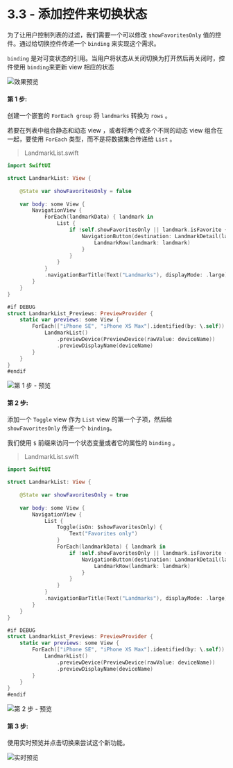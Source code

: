 # 3.3 - 添加控件来切换状态

为了让用户控制列表的过滤，我们需要一个可以修改 `showFavoritesOnly` 值的控件。通过给切换控件传递一个 `binding` 来实现这个需求。

`binding` 是对可变状态的引用。当用户将状态从关闭切换为打开然后再关闭时，控件使用 `binding`来更新 view 相应的状态

![&#x6548;&#x679C;&#x9884;&#x89C8;](../../../.gitbook/assets/image%20%2843%29.png)

#### 第 1 步:

创建一个嵌套的 `ForEach group` 将 `landmarks` 转换为 `rows` 。

若要在列表中组合静态和动态 view ，或者将两个或多个不同的动态 view 组合在一起，要使用 `ForEach` 类型，而不是将数据集合传递给 `List` 。

> LandmarkList.swift

```swift
import SwiftUI

struct LandmarkList: View {
    
    @State var showFavoritesOnly = false
    
    var body: some View {
        NavigationView {
            ForEach(landmarkData) { landmark in
                List {
                    if !self.showFavoritesOnly || landmark.isFavorite {
                        NavigationButton(destination: LandmarkDetail(landmark: landmark)) {
                            LandmarkRow(landmark: landmark)
                        }
                    }
                }
            }
            .navigationBarTitle(Text("Landmarks"), displayMode: .large)
        }
    }
}

#if DEBUG
struct LandmarkList_Previews: PreviewProvider {
    static var previews: some View {
        ForEach(["iPhone SE", "iPhone XS Max"].identified(by: \.self)) { deviceName in
            LandmarkList()
                .previewDevice(PreviewDevice(rawValue: deviceName))
                .previewDisplayName(deviceName)
        }
    }
}
#endif
```

![&#x7B2C; 1 &#x6B65; - &#x9884;&#x89C8;](../../../.gitbook/assets/image%20%2829%29.png)

#### 第 2 步:

添加一个 `Toggle` view 作为 `List` view 的第一个子项，然后给 `showFavoritesOnly` 传递一个 `binding`。

我们使用 `$` 前缀来访问一个状态变量或者它的属性的 `binding` 。

> LandmarkList.swift

```swift
import SwiftUI

struct LandmarkList: View {
    
    @State var showFavoritesOnly = true
    
    var body: some View {
        NavigationView {
            List {
                Toggle(isOn: $showFavoritesOnly) {
                    Text("Favorites only")
                }
                ForEach(landmarkData) { landmark in
                    if !self.showFavoritesOnly || landmark.isFavorite {
                        NavigationButton(destination: LandmarkDetail(landmark: landmark)) {
                            LandmarkRow(landmark: landmark)
                        }
                    }
                }
            }
            .navigationBarTitle(Text("Landmarks"), displayMode: .large)
        }
    }
}

#if DEBUG
struct LandmarkList_Previews: PreviewProvider {
    static var previews: some View {
        ForEach(["iPhone SE", "iPhone XS Max"].identified(by: \.self)) { deviceName in
            LandmarkList()
                .previewDevice(PreviewDevice(rawValue: deviceName))
                .previewDisplayName(deviceName)
        }
    }
}
#endif
```

![&#x7B2C; 2 &#x6B65; - &#x9884;&#x89C8;](../../../.gitbook/assets/image%20%2837%29.png)

#### 第 3 步:

使用实时预览并点击切换来尝试这个新功能。

![&#x5B9E;&#x65F6;&#x9884;&#x89C8;](../../../.gitbook/assets/3.3.gif)



